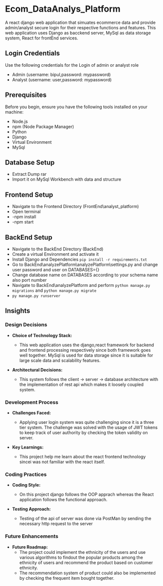 # Ecom_DataAnalys_Platform
A react django web application that simuates ecommerce data and provide admin/analyst secure login for their respective functions and features. This web application uses Django as bacckend server, MySql as data storage system, React for frontEnd services.


## Login Credentials
Use the following credentials for the Login of admin or analyst role
- Admin (username: bipul,password: mypassword)
- Analyst (username: user,password: mypassword)


## Prerequisites

Before you begin, ensure you have the following tools installed on your machine:
- Node.js
- npm (Node Package Manager)
- Python
- Django
- Virtual Environment
- MySql

## Database Setup
- Extract Dump rar
- Import it on MySql Workbench with data and structure


## Frontend Setup

- Navigate to the Frontend Directory (FrontEnd\analyst_platform\)
- Open terminal
- -npm install
- -npm start

## BackEnd Setup
- Navigate to the BackEnd Directory (BackEnd\)
- Create a virtual Environment and activate it
- Install Django and Dependencies ``` pip install -r requirements.txt ```
- Go to BackEnd\analyzePlatform\analyzePlatform\settings.py and change user password and user on DATABASES={} 
- Change database name on DATABASES according to your schema name also port number
- Navigate to BackEnd\analyzePlatform and perform ```python manage.py migrations``` and ```python manage.py migrate```
- ```py manage.py runserver```

## Insights

### Design Decisions

- **Choice of Technology Stack:**
  - This web application uses the django,react framework for backend and frontend processing respectively since both framework goes well together. MySql is used for data storage since it is suitable for large scale data and scalability features.

- **Architectural Decisions:**
  - This system follows the client -> server -> database architecture with the implementation of rest api which makes it loosely coupled system.

### Development Process

- **Challenges Faced:**
  - Applying user login system was quite challenging since it is a three tier system. The challenge was solved with the usage of JWT tokens to keep track of user authority by checking the token validity on server.

- **Key Learnings:**
  - This project help me learn about the react frontend technology sincei was not familiar with the react itself.

### Coding Practices

- **Coding Style:**
  - On this project django follows the OOP apprach whereas the React application follows the functional approach.

- **Testing Approach:**
  - Testing of the api of server was done via PostMan by sending the necessary http request to the server

### Future Enhancements

- **Future Roadmap:**
  - The project could implement the ethnicity of the users and use various algorithms to findout the popular products among the ethnicity of users and recommend the product based on customer ethnicity.
  - The recommendation system of product could also be implemented by checking the frequent item bought together.
